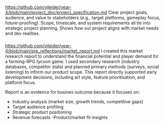 https://github.com/vileider/year-4/blob/main/project_doc/project_specification.md
Clear project goals, audience, and value to stakeholders (e.g., target platforms, gameplay focus, future-proofing).
Scope, timescale, and system requirements all tie into strategic project planning.
Shows how our project aligns with market needs and dev realities.
###

https://github.com/vileider/year-4/blob/main/pre_reflections/market_report.md
I created this market research report to understand the financial potential and player demand for a farming-RPG tycoon game. I used secondary research (industry databases, competitor stats) and planned primary methods (surveys, social listening) to inform our product scope. This report directly supported early development decisions, including art style, feature prioritisation, and platform focus.

Report is an evidence for busines outcome because it focuses on:
- Industry analysis (market size, growth trends, competitive gaps)
- Target audience profiling
- Strategic product positioning
- Revenue forecasts
 -Product/market fit insights
 ###